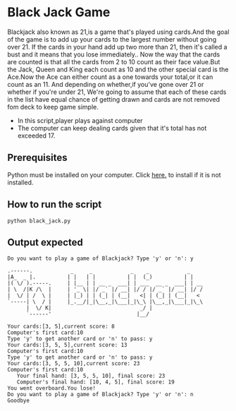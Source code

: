 # Black Jack Game
Blackjack also known as 21,is a game that's played using cards.And the goal of the game is to add up your cards to the largest number without going over 21. If the cards in your hand add up two more than 21, then it's called a bust and it means that you lose immediately.. Now the way that the cards are counted is that all the cards from 2 to 10 count as their face value.But the Jack, Queen and King each count as 10 and the other special card is the Ace.Now the Ace can either count as a one towards your total,or it can count as an 11. And depending on whether,if you've gone over 21 or whether if you're under 21,
We're going to assume that each of these cards in the list have equal chance of getting drawn and cards are not removed fom deck to keep game simple.
- In this script,player plays against computer
- The computer can keep dealing cards given that it's total has not exceeded 17.

## Prerequisites

Python must be installed on your computer. Click [here.](https://www.python.org/downloads/) to install if it is not installed.

## How to run the script

`python black_jack.py`

## Output expected
```
Do you want to play a game of Blackjack? Type 'y' or 'n': y

.------.            _     _            _    _            _    
|A_  _ |.          | |   | |          | |  (_)          | |   
|( \/ ).-----.     | |__ | | __ _  ___| | ___  __ _  ___| | __
| \  /|K /\  |     | '_ \| |/ _` |/ __| |/ / |/ _` |/ __| |/ /
|  \/ | /  \ |     | |_) | | (_| | (__|   <| | (_| | (__|   < 
`-----| \  / |     |_.__/|_|\__,_|\___|_|\_\ |\__,_|\___|_|\_\
      |  \/ K|                            _/ |                
      `------'                           |__/           

Your cards:[3, 5],current score: 8
Computer's first card:10
Type 'y' to get another card or 'n' to pass: y
Your cards:[3, 5, 5],current score: 13
Computer's first card:10
Type 'y' to get another card or 'n' to pass: y
Your cards:[3, 5, 5, 10],current score: 23
Computer's first card:10
   Your final hand: [3, 5, 5, 10], final score: 23
   Computer's final hand: [10, 4, 5], final score: 19
You went overboard.You lose!
Do you want to play a game of Blackjack? Type 'y' or 'n': n
Goodbye
```

